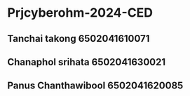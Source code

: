 # Prjcyberohm-2024-CED
## Tanchai takong 6502041610071
## Chanaphol srihata 6502041630021
## Panus Chanthawibool 6502041620085
